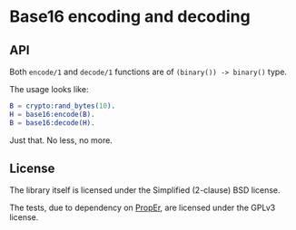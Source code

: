Base16 encoding and decoding
============================

API
---

Both `encode/1` and `decode/1` functions are of `(binary()) -> binary()` type.

The usage looks like:

```erlang
B = crypto:rand_bytes(10).
H = base16:encode(B).
B = base16:decode(H).
```

Just that. No less, no more.


License
-------

The library itself is licensed under the Simplified (2-clause) BSD license.

The tests, due to dependency on [PropEr], are licensed under the GPLv3 license.

[PropEr]:http://proper.softlab.ntua.gr/index.html
